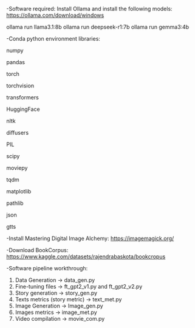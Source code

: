 -Software required:
Install Ollama and install the following models: 
https://ollama.com/download/windows

ollama run llama3.1:8b
ollama run deepseek-r1:7b
ollama run gemma3:4b

-Conda python environment libraries:

numpy

pandas

torch

torchvision

transformers

HuggingFace 

nltk

diffusers

PIL

scipy

moviepy

tqdm

matplotlib

pathlib

json

gtts


-Install Mastering Digital Image Alchemy:
https://imagemagick.org/

-Download BookCorpus:
https://www.kaggle.com/datasets/rajendrabaskota/bookcropus

-Software pipeline workthrough:
1. Data Generation -> data_gen.py
2. Fine-tuning files -> ft_gpt2_v1.py and ft_gpt2_v2.py
3. Story generation -> story_gen.py
4. Texts metrics (story metric) -> text_met.py
5. Image Generation -> Image_gen.py
6. Images metrics -> image_met.py
7. Video compilation -> movie_com.py
